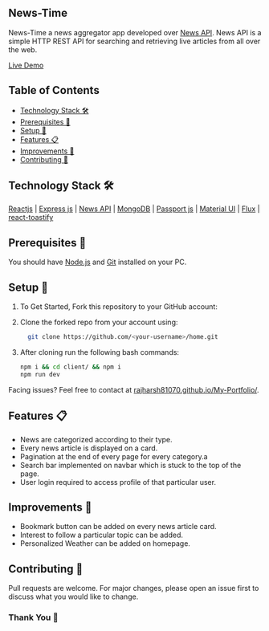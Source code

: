 ## News-Time

News-Time a news aggregator app developed over [News API](https://newsapi.org/). News API is a simple HTTP REST API for searching and retrieving live articles from all over the web.

[Live Demo](https://news-time-daily.herokuapp.com/)

## Table of Contents

- [Technology Stack 🛠️](#technology-stack-)
- [Prerequisites 🍪](#prerequisites-)
- [Setup 🔧](#setup-)
- [Features 📋](#features-)
- [Improvements 🔗](#improvements-)
- [Contributing 🙌](#contributing-)

## Technology Stack 🛠️

[Reactjs](https://reactjs.org/)
| [Express js](https://expressjs.com/)
| [News API](https://newsapi.org/)
| [MongoDB](https://www.mongodb.com/)
| [Passport js](http://www.passportjs.org/)
| [Material UI](https://material-ui.com/)
| [Flux](https://facebook.github.io/flux/)
| [react-toastify](https://fkhadra.github.io/react-toastify/introduction)

## Prerequisites 🍪

You should have [Node.js](https://nodejs.org/en/) and [Git](https://git-scm.com/) installed on your PC.

## Setup 🔧

1. To Get Started, Fork this repository to your GitHub account:
2. Clone the forked repo from your account using:

   ```bash
     git clone https://github.com/<your-username>/home.git
   ```

3. After cloning run the following bash commands:

   ```bash
   npm i && cd client/ && npm i
   npm run dev
   ```

Facing issues? Feel free to contact at [rajharsh81070.github.io/My-Portfolio/](https://rajharsh81070.github.io/#contact).

## Features 📋

- News are categorized according to their type.
- Every news article is displayed on a card.
- Pagination at the end of every page for every category.a
- Search bar implemented on navbar which is stuck to the top of the page.
- User login required to access profile of that particular user.

## Improvements 🔗

- Bookmark button can be added on every news article card.
- Interest to follow a particular topic can be added.
- Personalized Weather can be added on homepage.

## Contributing 🙌

Pull requests are welcome. For major changes, please open an issue first to discuss what you would like to change.

### Thank You 🙏
